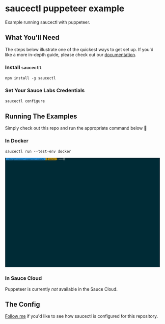 # saucectl puppeteer example

Example running saucectl with puppeteer.

## What You'll Need

The steps below illustrate one of the quickest ways to get set up. If you'd like a more in-depth guide, please check out
our [documentation](https://docs.saucelabs.com/testrunner-toolkit/installation).

### Install `saucectl`

```shell
npm install -g saucectl
```

### Set Your Sauce Labs Credentials

```shell
saucectl configure
```

## Running The Examples

Simply check out this repo and run the appropriate command below :rocket:

### In Docker

```shell
saucectl run --test-env docker
```

![docker example](assets/docker_example.gif)

### In Sauce Cloud

Puppeteer is currently *not* available in the Sauce Cloud.

## The Config

[Follow me](.sauce/config.yml) if you'd like to see how saucectl is configured for this repository. 
